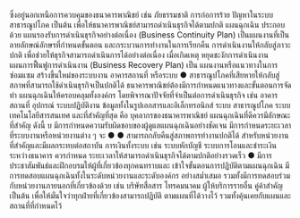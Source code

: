 ซึ่งอยู่นอกเหนือการควบคุมของธนาคารพาณิชย์ เช่น ภัยธรรมชาติ การก่อการร้าย ปัญหาในระบบ
สาธารณูปโภค เป็นต้น เพื่อให้ธนาคารพาณิชย์สามารถดำเนินธุรกิจได้ตามปกติ
แผนฉุกเฉิน ประกอบด้วย
แผนรองรับการดำเนินธุรกิจอย่างต่อเนื่อง (Business Continuity
Plan) เป็นแผนงานที่เป็นลายลักษณ์อักษรที่กําหนดขั้นตอน และกระบวนการทํางานในการเรียกคืน
การดำเนินงานให้กลับสู่ภาวะปกติ เพื่อช่วยให้ธุรกิจสามารถดำเนินการได้อย่างต่อเนื่อง เมื่อเกิดเหตุ
หยุดชะงักการดำเนินงาน
แผนการฟื้นฟูการดำเนินงาน (Business Recovery Plan) เป็น
แผนงานหรือแนวทางในการซ่อมแซม สร้างขึ้นใหม่ของระบบงาน อาคารสถานที่ หรือระบบ
●
สาธารณูปโภคที่เสียหายให้กลับสู่สภาพที่สามารถใช้ดำเนินธุรกิจเป็นปกติได้
ธนาคารพาณิชย์ต้องมีการกำหนดแนวทางและขั้นตอนการจัดทำ
แผนฉุกเฉินให้ครอบคลุมทั้งองค์กร โดยพิจารณาปัจจัยที่จำเป็นต่อการดำเนินธุรกิจ เช่น
อาคารสถานที่ อุปกรณ์ ระบบปฏิบัติงาน ข้อมูลทั้งในรูปเอกสารและอิเล็กทรอนิกส์ ระบบ
สาธารณูปโภค ระบบเทคโนโลยีสารสนเทศ และที่สำคัญที่สุด คือ บุคลากรของธนาคารพาณิชย์
แผนฉุกเฉินที่ดีควรมีลักษณะที่สำคัญ ดังนี้
บ
มีการกำหนดความรับผิดชอบของผู้ดูแลแผนฉุกเฉินอย่างชัดเจน
มีการกําหนดระยะเวลาที่ระบบงานหรือหน่วยงานต่าง ๆ จะ
●
●
สามารถกลับคืนสู่สภาพการทํางานปกติได้ สำหรับหน่วยงานที่สำคัญและมีผลกระทบต่อสถาบัน
การเงินทั้งระบบ เช่น ระบบหักบัญชี ระบบการโอนและชำระเงินระหว่างธนาคาร ควรกำหนด
ระยะเวลาให้สามารถดำเนินธุรกิจได้ตามปกติอย่างรวดเร็ว
●
มีการประชาสัมพันธ์และฝึกอบรมให้ผู้ที่เกี่ยวข้องทุกคนทราบและ
เข้าใจขั้นตอนการปฏิบัติตามแผนฉุกเฉิน
มีการทดสอบแผนฉุกเฉินทั้งในระดับหน่วยงานและระดับองค์กร
อย่างสม่ำเสมอ รวมทั้งมีการทดสอบร่วมกับหน่วยงานภายนอกที่เกี่ยวข้องด้วย เช่น บริษัทสื่อสาร
โทรคมนาคม ผู้ให้บริการรายอื่น คู่ค้าสำคัญ เป็นต้น เพื่อให้มั่นใจว่าทุกฝ่ายที่เกี่ยวข้องสามารถปฏิบัติ
ตามแผนที่ได้วางไว้ รวมทั้งคุ้นเคยกับแผนและสถานที่ที่กำหนดไว้
